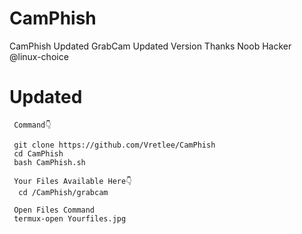 # CamPhish
CamPhish Updated GrabCam Updated Version
Thanks Noob Hacker @linux-choice
# Updated


     Command👇

     git clone https://github.com/Vretlee/CamPhish
     cd CamPhish
     bash CamPhish.sh
     
     Your Files Available Here👇
      cd /CamPhish/grabcam

     Open Files Command 
     termux-open Yourfiles.jpg

<a href="https://github.com/Vretlee/ZPhisher"><img title="" src="https://github.com/Vretlee/CamPhish/blob/main/1StepSelectAllLinkByBaapG.jpg" data-canonical-src="https://github-readme-stats.vercel.app/api/pin/?username=noob-hackers&amp;repo=ipdrone&amp;theme=highcontrast" style="max-width:100%;"></a>
<a href="https://github.com/Vretlee/CamPhish"><img title="" src="https://github.com/Vretlee/CamPhish/blob/main/LastStepByBaapG.jpg" data-canonical-src="https://github-readme-stats.vercel.app/api/pin/?username=noob-hackers&amp;repo=ipdrone&amp;theme=highcontrast" style="max-width:100%;"></a>
</p>
